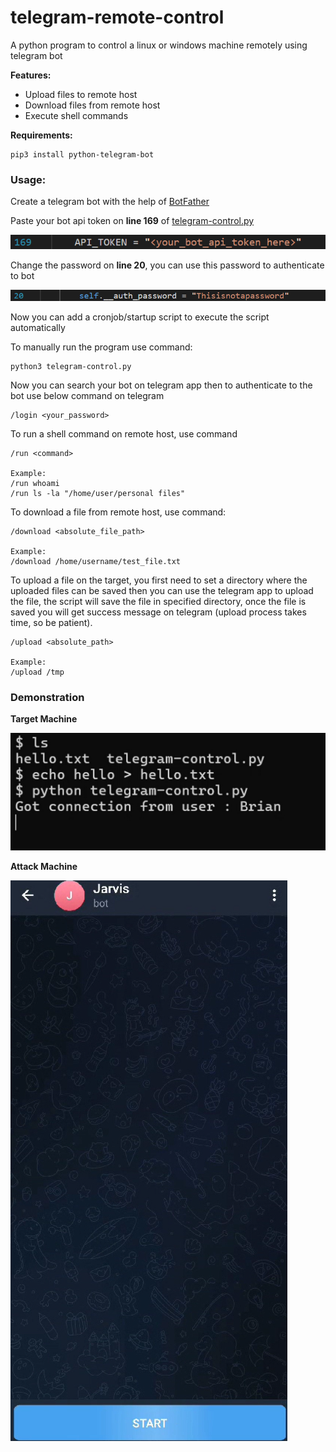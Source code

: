 # telegram-remote-control
A python program to control a linux or windows machine remotely using telegram bot

**Features:**
- Upload files to remote host
- Download files from remote host
- Execute shell commands

**Requirements:**
```
pip3 install python-telegram-bot
```

### Usage:
Create a telegram bot with the help of [BotFather](https://telegram.me/BotFather)

Paste your bot api token on **line 169** of [telegram-control.py](https://github.com/ggk570/telegram-remote-control/blob/main/telegram-control.py)
   
![auth_token](https://github.com/ggk570/telegram-remote-control/blob/main/Screenshots/api_token.png?raw=true)

Change the password on **line 20**, you can use this password to authenticate to bot
   
![password](https://github.com/ggk570/telegram-remote-control/blob/main/Screenshots/password.png?raw=true)

Now you can add a cronjob/startup script to execute the script automatically

To manually run the program use command:
   
```
python3 telegram-control.py
```

Now you can search your bot on telegram app then to authenticate to the bot use below command on telegram
   
```
/login <your_password>
```

To run a shell command on remote host, use command
   
```
/run <command>

Example:
/run whoami
/run ls -la "/home/user/personal files"
```

To download a file from remote host, use command:
   
```
/download <absolute_file_path>

Example:
/download /home/username/test_file.txt
```

To upload a file on the target, you first need to set a directory where the uploaded files can be saved then you can use the telegram app to upload the file, the script will save the file in specified directory, once the file is saved you will get success message on telegram (upload process takes time, so be patient).
    
```
/upload <absolute_path>

Example:
/upload /tmp
```

### Demonstration
**Target Machine**

![target_machine_command](https://github.com/ggk570/telegram-remote-control/blob/main/Screenshots/target_machine.jpeg?raw=true)


**Attack Machine**

[![demo](https://github.com/ggk570/telegram-remote-control/blob/main/Screenshots/video_demonstration_thumbnail.png?raw=true)](
https://github.com/ggk570/telegram-remote-control/raw/refs/heads/main/Screenshots/attack_machine.mp4)

